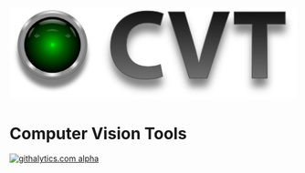 ![CVT Logo](/data/logos/cvt.png)

Computer Vision Tools
=====================


[![githalytics.com alpha](https://cruel-carlota.pagodabox.com/1972da9ba634242817a1efff00773652 "githalytics.com")](http://githalytics.com/tum-uav/cvt)
